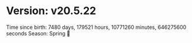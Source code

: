 # Version: v20.5.22
Time since birth: 7480 days, 179521 hours, 10771260 minutes, 646275600 seconds
Season: Spring 🌸
